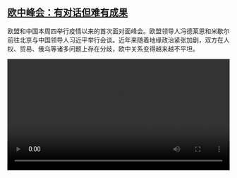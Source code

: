 <!--1701865023000-->
[欧中峰会：有对话但难有成果](https://www.dw.com/zh/%E6%AC%A7%E4%B8%AD%E5%B3%B0%E4%BC%9A%EF%BC%9A%E6%9C%89%E5%AF%B9%E8%AF%9D%E4%BD%86%E9%9A%BE%E6%9C%89%E6%88%90%E6%9E%9C/a-67646310)
------

<p>欧盟和中国本周四举行疫情以来的首次面对面峰会。欧盟领导人冯德莱恩和米歇尔前往北京与中国领导人习近平举行会谈。近年来随着地缘政治紧张加剧，双方在人权、贸易、俄乌等诸多问题上存在分歧，欧中关系变得越来越不平坦。</small></p><video src="https://tvdownloaddw-a.akamaihd.net/dwtv_video/flv/vdt_zh/2023/bchi231206_001_euchinagipfel_01r_AVC_1280x720.mp4" controls style="width:100%"></video>
